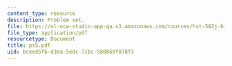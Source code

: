 ```yaml
---
content_type: resource
description: Problem set.
file: https://ol-ocw-studio-app-qa.s3.amazonaws.com/courses/hst-582j-biomedical-signal-and-image-processing-spring-2007/bceed5f6d3ea5edc7cbc580869f878f3_ps5.pdf
file_type: application/pdf
resourcetype: Document
title: ps5.pdf
uid: bceed5f6-d3ea-5edc-7cbc-580869f878f3
---
```

